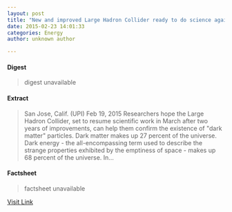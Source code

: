 ```yaml
---
layout: post
title: "New and improved Large Hadron Collider ready to do science again"
date: 2015-02-23 14:01:33
categories: Energy
author: unknown author

---
```



#### Digest
>digest unavailable

#### Extract
>San Jose, Calif. (UPI) Feb 19, 2015 Researchers hope the Large Hadron Collider, set to resume scientific work in March after two years of improvements, can help them confirm the existence of "dark matter" particles. Dark matter makes up 27 percent of the universe. Dark energy - the all-encompassing term used to describe the strange properties exhibited by the emptiness of space - makes up 68 percent of the universe. In...

#### Factsheet
>factsheet unavailable

[Visit Link](http://www.spacedaily.com/reports/New_and_improved_Large_Hadron_Collider_ready_to_do_science_again_999.html)


